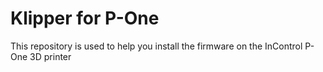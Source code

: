 # Klipper for P-One
This repository is used to help you install the firmware on the InControl P-One 3D printer
